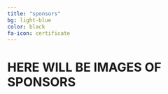 ```yaml
---
title: "sponsors"
bg: light-blue
color: black
fa-icon: certificate
---
```


# HERE WILL BE IMAGES OF SPONSORS
